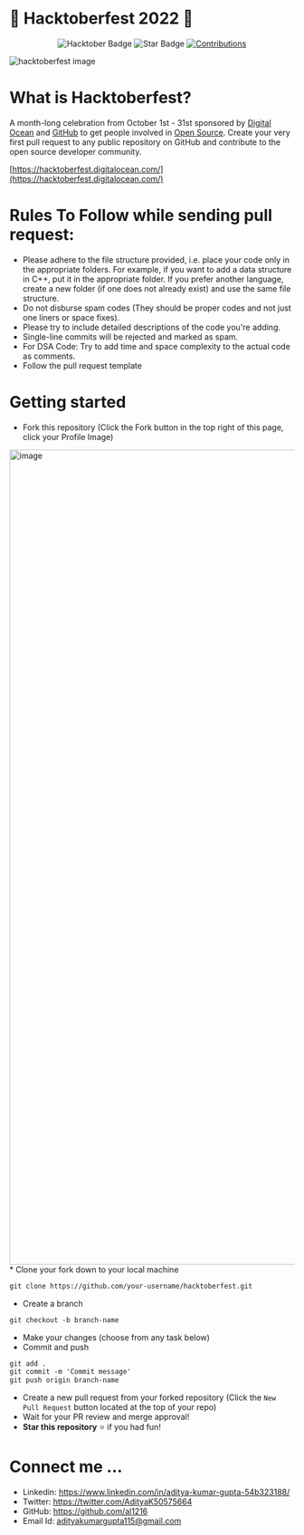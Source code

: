 # 🎃 Hacktoberfest 2022 🎃

<div align="center">
  
<img src="https://img.shields.io/badge/hacktoberfest-2022-blueviolet" alt="Hacktober Badge"/>
 <img src="https://img.shields.io/static/v1?label=%F0%9F%8C%9F&message=If%20Useful&style=style=flat&color=BC4E99" alt="Star Badge"/>
 <a href="https://github.com/al1216" ><img src="https://img.shields.io/badge/Contributions-welcome-violet.svg?style=flat&logo=git" alt="Contributions" /></a>
</div>

![hacktoberfest image](https://user-images.githubusercontent.com/71925655/194758827-0cd85757-2f46-413e-b935-891ec8ce0198.png)

# What is Hacktoberfest?
A month-long celebration from October 1st - 31st sponsored by [Digital Ocean](https://hacktoberfest.digitalocean.com/) and [GitHub](https://github.com/blog/2433-celebrate-open-source-this-october-with-hacktoberfest) to get people involved in [Open Source](https://github.com/open-source). Create your very first pull request to any public repository on GitHub and contribute to the open source developer community.

[https://hacktoberfest.digitalocean.com/](https://hacktoberfest.digitalocean.com/)

# Rules To Follow while sending pull request:

- Please adhere to the file structure provided, i.e. place your code only in the appropriate folders. For example, if you want to add a data structure in C++, put it in the appropriate folder. If you prefer another language, create a new folder (if one does not already exist) and use the same file structure.
- Do not disburse spam codes (They should be proper codes and not just one liners or space fixes).
- Please try to include detailed descriptions of the code you're adding.
- Single-line commits will be rejected and marked as spam.
- For DSA Code: Try to add time and space complexity to the actual code as comments.
- Follow the pull request template

# Getting started
* Fork this repository (Click the Fork button in the top right of this page, click your Profile Image)
<img width="1440" alt="image" src="https://user-images.githubusercontent.com/71925655/194761010-3eb226fd-30dd-437d-b7ad-decb1f39ad3f.png">
* Clone your fork down to your local machine

```markdown
git clone https://github.com/your-username/hacktoberfest.git
```

* Create a branch

```markdown
git checkout -b branch-name
```

* Make your changes (choose from any task below)
* Commit and push

```markdown
git add .
git commit -m 'Commit message'
git push origin branch-name
```

* Create a new pull request from your forked repository (Click the `New Pull Request` button located at the top of your repo)
* Wait for your PR review and merge approval!
* __Star this repository__  :star: if you had fun!

# Connect me ...
- Linkedin: https://www.linkedin.com/in/aditya-kumar-gupta-54b323188/
- Twitter: https://twitter.com/AdityaK50575664
- GitHub: https://github.com/al1216
- Email Id: adityakumargupta115@gmail.com
